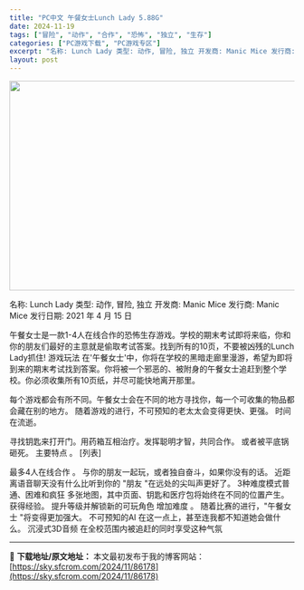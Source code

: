 ```yaml
---
title: "PC中文 午餐女士Lunch Lady 5.88G"
date: 2024-11-19
tags: ["冒险", "动作", "合作", "恐怖", "独立", "生存"]
categories: ["PC游戏下载", "PC游戏专区"]
excerpt: "名称: Lunch Lady 类型: 动作, 冒险, 独立 开发商: Manic Mice 发行商: Manic Mice 发行日期: 2021 年 4 月 15 日 午餐女士是一款1-4人在线合作的恐怖生存游戏。学校的期末考试即将来临，你和你的朋友们最好的主意就是偷取考试答案。找到所有的10页，不&hellip;"
layout: post
---
```


<img class="aligncenter size-full wp-image-86179" src="https://sky.sfcrom.com/wp-content/uploads/2024/11/2024111901592257.webp" alt="" width="660" height="370" />

名称: Lunch Lady
类型: 动作, 冒险, 独立
开发商: Manic Mice
发行商: Manic Mice
发行日期: 2021 年 4 月 15 日

午餐女士是一款1-4人在线合作的恐怖生存游戏。学校的期末考试即将来临，你和你的朋友们最好的主意就是偷取考试答案。找到所有的10页，不要被凶残的Lunch Lady抓住!
游戏玩法
在'午餐女士'中，你将在学校的黑暗走廊里漫游，希望为即将到来的期末考试找到答案。你将被一个邪恶的、被附身的午餐女士追赶到整个学校。你必须收集所有10页纸，并尽可能快地离开那里。

每个游戏都会有所不同。午餐女士会在不同的地方寻找你，每一个可收集的物品都会藏在别的地方。
随着游戏的进行，不可预知的老太太会变得更快、更强。
时间在流逝。

寻找钥匙来打开门。用药箱互相治疗。发挥聪明才智，共同合作。
或者被平底锅砸死。
主要特点
。
[列表]

最多4人在线合作 。
与你的朋友一起玩，或者独自奋斗，如果你没有的话。
近距离语音聊天没有什么比听到你的 "朋友 "在远处的尖叫声更好了。
3种难度模式普通、困难和疯狂
多张地图，其中页面、钥匙和医疗包将始终在不同的位置产生。
获得经验。
提升等级并解锁新的可玩角色
增加难度 。
随着比赛的进行，"午餐女士 "将变得更加强大。
不可预知的AI
在这一点上，甚至连我都不知道她会做什么。
沉浸式3D音频
在全校范围内被追赶的同时享受这种气氛

---
📖 **下载地址/原文地址：** 本文最初发布于我的博客网站：[https://sky.sfcrom.com/2024/11/86178](https://sky.sfcrom.com/2024/11/86178)
